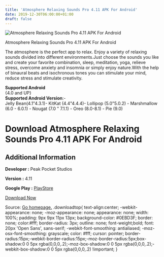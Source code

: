 ```yaml
---
title: 'Atmosphere Relaxing Sounds Pro 4.11 APK For Android'
date: 2019-12-30T06:00:00+01:00
draft: false
---
```


![Atmosphere Relaxing Sounds Pro 4.11 APK For Android](https://i2.wp.com/apkhome.net/wp-content/uploads/2019/11/Atmosphere-Relaxing-Sounds-Pro-4.11.png "Atmosphere Relaxing Sounds Pro 4.11 APK For Android")

  

Atmosphere Relaxing Sounds Pro 4.11 APK For Android

The atmosphere is the perfect app to relax. Enjoy a variety of relaxing sounds divided into different environments.Just choose the sounds you like and create your favorite combination, sleep, meditation, yoga, relieve stress, overcome anxiety and insomnia or simply enjoy nature.With the help of binaural beats and isochronous tones you can stimulate your mind, reduce stress and stimulate creativity.

**Supported Android**  
{4.0 and UP}  
**Supported Android Version**:-  
Jelly Bean(4.1"4.3.1)- KitKat (4.4"4.4.4)- Lollipop (5.0"5.0.2) - Marshmallow (6.0 - 6.0.1) - Nougat (7.0 " 7.1.1) - Oreo (8.0-8.1) - Pie (9.0)

Download Atmosphere Relaxing Sounds Pro 4.11 APK For Android
============================================================

Additional Information
----------------------

**Developer :** Peak Pocket Studios

**Version :** 4.11

**Google Play :** [PlayStore](https://play.google.com/store/apps/details?id=com.peakpocketstudios.atmosphere)

  

[Download Now](https://store4app.co/post/atmosphere-relaxing-sounds-pro-4-11-apk-for-android_1574008621)

  
Source: [Go homepage.](https://store4app.co/post/atmosphere-relaxing-sounds-pro-4-11-apk-for-android_1574008621) .downloadtop{ text-align:center; -webkit-appearance: none; -moz-appearance: none; appearance: none; width: 100%; padding: 9px 9px 11px 13px; background-color: #0EBD3F; border: none; color:#fff; border-radius: 3px; outline: none; font-weight;bold; font: 20px 'Open Sans', sans-serif; -webkit-font-smoothing: antialiased; -moz-osx-font-smoothing: grayscale; color: #fff; cursor: pointer; border-radius:15px;-webkit-border-radius:15px;-moz-border-radius:5px;box-shadow:0 0 5px rgba(0,0,0,.2);-moz-box-shadow:0 0 5px rgba(0,0,0,.2);-webkit-box-shadow:0 0 5px rgba(0,0,0,.2) !important; }